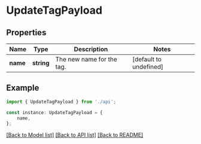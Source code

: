 # UpdateTagPayload


## Properties

Name | Type | Description | Notes
------------ | ------------- | ------------- | -------------
**name** | **string** | The new name for the tag. | [default to undefined]

## Example

```typescript
import { UpdateTagPayload } from './api';

const instance: UpdateTagPayload = {
    name,
};
```

[[Back to Model list]](../README.md#documentation-for-models) [[Back to API list]](../README.md#documentation-for-api-endpoints) [[Back to README]](../README.md)
